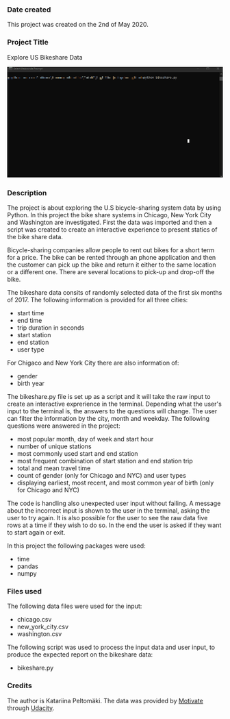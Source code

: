 ### Date created

This project was created on the 2nd of May 2020.

### Project Title

Explore US Bikeshare Data

![demo](_misc/demo.gif)

### Description

The project is about exploring the U.S bicycle-sharing system data by using Python. In this project the bike share systems in Chicago, New York City and Washington are investigated. First the data was imported and then a script was created to create an interactive experience to present statics of the bike share data.

Bicycle-sharing companies allow people to rent out bikes for a short term for a price. The bike can be rented through an phone application and then the customer can pick up the bike and return it either to the same location or a different one. There are several locations to pick-up and drop-off the bike.

The bikeshare data consits of randomly selected data of the first six months of 2017. The following information is provided for all three cities: 

   - start time 
   - end time
   - trip duration in seconds
   - start station 
   - end station 
   - user type 

For Chigaco and New York City there are also information of:

   - gender
   - birth year

The bikeshare.py file is set up as a script and it will take the raw input to create an interactive exprerience in the terminal. Depending what the user's input to the terminal is, the answers to the questions will change. The user can filter the information by the city, month and weekday. The following questions were answered in the project:

   - most popular month, day of week and start hour
   - number of unique stations
   - most commonly used start and end station
   - most frequent combination of start station and end station trip
   - total and mean travel time
   - count of gender (only for Chicago and NYC) and user types
   - displaying earliest, most recent, and most common year of birth (only for Chicago and NYC)

The code is handling also unexpected user input without failing. A message about the incorrect input is shown to the user in the terminal, asking the user to try again. It is also possible for the user to see the raw data five rows at a time if they wish to do so. In the end the user is asked if they want to start again or exit.

In this project the following packages were used: 
   - time
   - pandas
   - numpy 

### Files used

The following data files were used for the input: 
- chicago.csv
- new_york_city.csv
- washington.csv

The following script was used to process the input data and user input, to produce the expected report on the bikeshare data: 
- bikeshare.py

### Credits
The author is Katariina Peltomäki. The data was provided by [Motivate](https://www.motivateco.com/) through [Udacity](https://www.udacity.com/).

